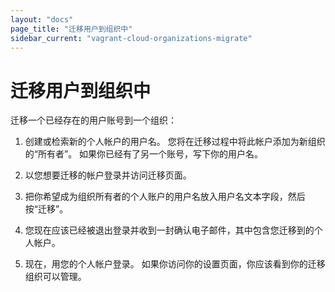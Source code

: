 ```yaml
---
layout: "docs"
page_title: "迁移用户到组织中"
sidebar_current: "vagrant-cloud-organizations-migrate"
---
```


# 迁移用户到组织中

迁移一个已经存在的用户账号到一个组织：

1. 创建或检索新的个人帐户的用户名。 您将在迁移过程中将此帐户添加为新组织的“所有者”。
如果你已经有了另一个账号，写下你的用户名。

2. 以您想要迁移的帐户登录并访问迁移页面。

3. 把你希望成为组织所有者的个人账户的用户名放入用户名文本字段，然后按“迁移”。

4. 您现在应该已经被退出登录并收到一封确认电子邮件，其中包含您迁移到的个人帐户。

5. 现在，用您的个人帐户登录。 如果你访问你的设置页面，你应该看到你的迁移组织可以管理。